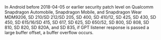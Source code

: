 In Android before 2018-04-05 or earlier security patch level on Qualcomm Snapdragon Automobile, Snapdragon Mobile, and Snapdragon Wear MDM9206, SD 210/SD 212/SD 205, SD 400, SD 410/12, SD 425, SD 430, SD 450, SD 615/16/SD 415, SD 617, SD 625, SD 650/52, SD 800, SD 808, SD 810, SD 820, SD 820A, and SD 835, if GPT listener response is passed a large buffer offset, a buffer overflow occurs.